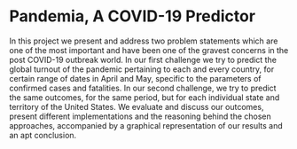 # Pandemia, A COVID-19 Predictor
In this project we present and address two problem statements  which  are  one  of  the  most  important  and  have  been one  of  the  gravest  concerns  in  the  post  COVID-19  outbreak world. In our first challenge we try to predict the global turnout of the pandemic pertaining to each and every country, for certain range  of  dates  in  April  and  May,  specific  to  the  parameters  of confirmed  cases  and  fatalities.  In  our  second  challenge,  we  try to predict the same outcomes, for the same period, but for each individual  state  and  territory  of  the  United  States.  We  evaluate and discuss our outcomes, present different implementations and the  reasoning  behind  the  chosen  approaches,  accompanied  by  a graphical  representation  of  our  results  and  an  apt  conclusion.
